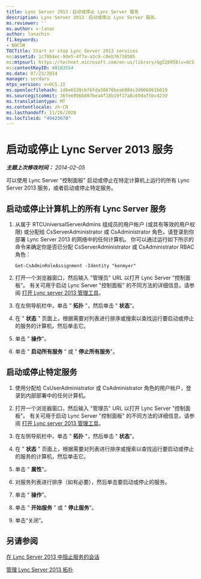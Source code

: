 ```yaml
---
title: Lync Server 2013：启动或停止 Lync Server 服务
description: Lync Server 2013：启动或停止 Lync Server 服务。
ms.reviewer: ''
ms.author: v-lanac
author: lanachin
f1.keywords:
- NOCSH
TOCTitle: Start or stop Lync Server 2013 services
ms:assetid: 1c70b4ec-9de5-4f7a-a3c9-c0eb76710505
ms:mtpsurl: https://technet.microsoft.com/en-us/library/Gg520958(v=OCS.15)
ms:contentKeyID: 48183554
ms.date: 07/23/2014
manager: serdars
mtps_version: v=OCS.15
ms.openlocfilehash: 1d6e6520cbf6fda38676beab984c2d006061b019
ms.sourcegitcommit: 36fee89bb887bea4f18b19f17a8c69daf5bc423d
ms.translationtype: MT
ms.contentlocale: zh-CN
ms.lasthandoff: 11/26/2020
ms.locfileid: "49423678"
---
```

# <a name="start-or-stop-lync-server-2013-services"></a>启动或停止 Lync Server 2013 服务

<div data-xmlns="http://www.w3.org/1999/xhtml">

<div class="topic" data-xmlns="http://www.w3.org/1999/xhtml" data-msxsl="urn:schemas-microsoft-com:xslt" data-cs="https://msdn.microsoft.com/">

<div data-asp="https://msdn2.microsoft.com/asp">



</div>

<div id="mainSection">

<div id="mainBody">

<span> </span>

_**主题上次修改时间：** 2014-02-05_

可以使用 Lync Server "控制面板" 启动或停止在特定计算机上运行的所有 Lync Server 2013 服务，或者启动或停止特定服务。

<div>

## <a name="to-start-or-stop-all-lync-server-services-on-a-computer"></a>启动或停止计算机上的所有 Lync Server 服务

1.  从属于 RTCUniversalServerAdmins 组成员的用户帐户 (或具有等效的用户权限) 或分配给 CsServerAdministrator 或 CsAdministrator 角色，请登录到你部署 Lync Server 2013 的网络中的任何计算机。 你可以通过运行如下所示的命令来确定你是否已分配 CsServerAdministrator 或 CsAdministrator RBAC 角色：
    
        Get-CsAdminRoleAssignment -Identity "kenmyer"

2.  打开一个浏览器窗口，然后输入 "管理员" URL 以打开 Lync Server "控制面板"。 有关可用于启动 Lync Server "控制面板" 的不同方法的详细信息，请参阅 [打开 Lync server 2013 管理工具](lync-server-2013-open-lync-server-administrative-tools.md)。

3.  在左侧导航栏中，单击 " **拓扑** "，然后单击 " **状态**"。

4.  在 " **状态** " 页面上，根据需要对列表进行排序或搜索以查找运行要启动或停止的服务的计算机，然后单击它。

5.  单击 " **操作**"。

6.  单击 " **启动所有服务** " 或 " **停止所有服务**"。

</div>

<div>

## <a name="to-start-or-stop-a-specific-service"></a>启动或停止特定服务

1.  使用分配给 CsUserAdministrator 或 CsAdministrator 角色的用户帐户，登录到内部部署中的任何计算机。

2.  打开一个浏览器窗口，然后输入 "管理员" URL 以打开 Lync Server "控制面板"。 有关可用于启动 Lync Server "控制面板" 的不同方法的详细信息，请参阅 [打开 Lync server 2013 管理工具](lync-server-2013-open-lync-server-administrative-tools.md)。

3.  在左侧导航栏中，单击 " **拓扑** "，然后单击 " **状态**"。

4.  在 " **状态** " 页面上，根据需要对列表进行排序或搜索以查找运行要启动或停止的服务的计算机，然后单击它。

5.  单击 " **属性**"。

6.  对服务列表进行排序（如有必要），然后单击要启动或停止的服务。

7.  单击 " **操作**"。

8.  单击 " **开始服务** " 或 " **停止服务**"。

9.  单击“关闭”。

</div>

<div>

## <a name="see-also"></a>另请参阅


[在 Lync Server 2013 中阻止服务的会话](lync-server-2013-prevent-sessions-for-services.md)  


[管理 Lync Server 2013 拓扑](lync-server-2013-managing-the-lync-server-topology.md)  
  

</div>

</div>

<span> </span>

</div>

</div>

</div>

